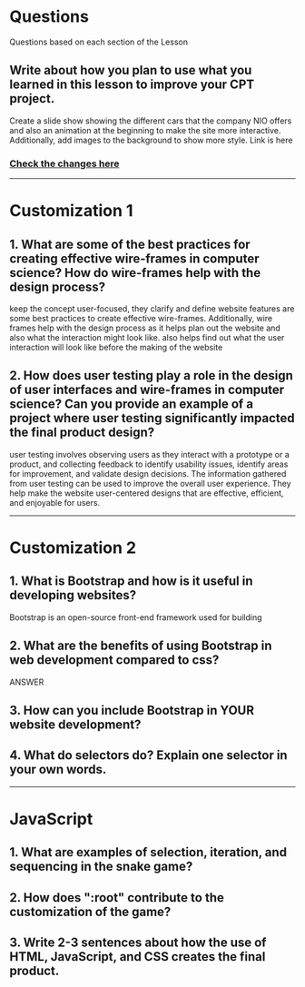 <!--Start of Website Content-->
<html>
    <head>
    <link rel="stylesheet" href="questions.css">
    </head>
    <body>
<div class="index-header">
    <h1>Questions</h1>
    <p>Questions based on each section of the Lesson</p>
</div>

<!--Answer the QUESTIONS based on the lesson provided-->
<div>

<h2>Write about how you plan to use what you learned in this lesson to improve your CPT project.</h2>
<p>Create a slide show showing the different cars that the company NIO offers and also an animation at the beginning to make the site more interactive. Additionally, add images to the background to show more style. Link is here</p>
<h3> <a href="https://firestorm0986.github.io/frontend-proj/NIO">Check the changes here</a> </h3>

<hr>

<h1>Customization 1</h1>

<h2>1. What are some of the best practices for creating effective wire-frames in computer science? How do wire-frames help with the design process?</h2>
<p> keep the concept user-focused, they clarify and define website features are some best practices to create effective wire-frames. Additionally, wire frames help with the design process as it helps plan out the website and also what the interaction might look like. also helps find out what the user interaction will look like before the making of the website</p>
<h2>2. How does user testing play a role in the design of user interfaces and wire-frames in computer science? Can you provide an example of a project where user testing significantly impacted the final product design?</h2>
<p>user testing involves observing users as they interact with a prototype or a product, and collecting feedback to identify usability issues, identify areas for improvement, and validate design decisions. The information gathered from user testing can be used to improve the overall user experience. They help make the website user-centered designs that are effective, efficient, and enjoyable for users.</p>

<hr>

<h1>Customization 2</h1>

<h2>1. What is Bootstrap and how is it useful in developing websites?</h2>
<p>Bootstrap is an open-source front-end framework used for building</p>
<h2>2. What are the benefits of using Bootstrap in web development compared to css?</h2>
<p>ANSWER</p>
<h2>3. How can you include Bootstrap in YOUR website development?</h2>
<!--<p>ANSWER</p>-->
<h2>4. What do selectors do? Explain one selector in your own words.</h2>
<!--<p>ANSWER</p>-->

<hr>

<h1>JavaScript</h1>

<h2>1. What are examples of selection, iteration, and sequencing in the snake game?</h2>
<!--<p>ANSWER</p>-->
<h2>2. How does ":root" contribute to the customization of the game?</h2>
<!--<p>ANSWER</p>-->
<h2>3. Write 2-3 sentences about how the use of HTML, JavaScript, and CSS creates the final product.</h2>
<!--<p>ANSWER</p>-->


</div>
</body>
